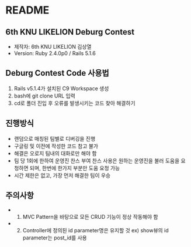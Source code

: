 # README

## 6th KNU LIKELION Deburg Contest
* 제작자: 6th KNU LIKELION 김상열
* Version: Ruby 2.4.0p0 / Rails 5.1.6


## Deburg Contest Code 사용법
1. Rails v5.1.4가 설치된 C9 Workspace 생성
2. bash에 git clone URL 입력
3. cd로 폴더 진입 후 오류를 발생시키는 코드 찾아 해결하기

## 진행방식
* 랜덤으로 매칭된 팀별로 디버깅을 진행
* 구글링 및 이전에 작성한 코드 참고 불가
* 해결은 오로지 팀내의 대화로만 해야 함
* 팀 당 1회에 한하여 운영진 찬스 부여
       찬스 사용은 원하는 운영진을 불러 도움을 요청하면 되며, 한번에 한가지 부분만 도움 요청 가능
* 시간 제한은 없고, 가장 먼저 해결한 팀이 우승

## 주의사항
* 1. MVC Pattern을 바탕으로 모든 CRUD 기능이 정상 작동해야 함
* 2. Controller에 정의된 id parameter명은 유지할 것
       ex) show뷰의 id parameter는 post_id를 사용   